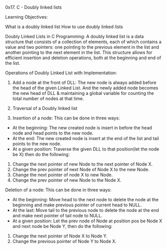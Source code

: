 0x17. C - Doubly linked lists


Learning Objectives:

What is a doubly linked list
How to use doubly linked lists


Doubly Linked Lists in C Programming: A doubly linked list is a data structure that consists of a collection of elements, each of which contains a value and two pointers: one pointing to the previous element in the list and another pointing to the next element in the list. This structure allows for efficient insertion and deletion operations, both at the beginning and end of the list.


Operations of Doubly Linked List with Implementation:

1. Add a node at the front of DLL: The new node is always added before the head of the given Linked List. And the newly added node becomes the new head of DLL & maintaining a global variable for counting the total number of nodes at that time.
 
2. Traversal of a Doubly linked list
3. Insertion of a node: This can be done in three ways: 
* At the beginning: The new created node is insert in before the head node and head points to the new node.
* At the end: The new created node is insert at the end of the list and tail points to the new node.
* At a given position: Traverse the given DLL to that position(let the node be X) then do the following:
1. Change the next pointer of new Node to the next pointer of Node X.
2. Change the prev pointer of next Node of Node X to the new Node.
3. Change the next pointer of node X to new Node.
4. Change the prev pointer of new Node to the Node X.



Deletion of a node: This can be done in three ways:

* At the beginning: Move head to the next node to delete the node at the beginning and make previous pointer of current head to NULL.
* At the last: Move tail to the previous node to delete the node at the end and make next pointer of tail node to NULL.
* At a given position: Let the prev node of Node at position pos be Node X and next node be Node Y, then do the following:
1. Change the next pointer of Node X to Node Y.
2. Change the previous pointer of Node Y to Node X.
